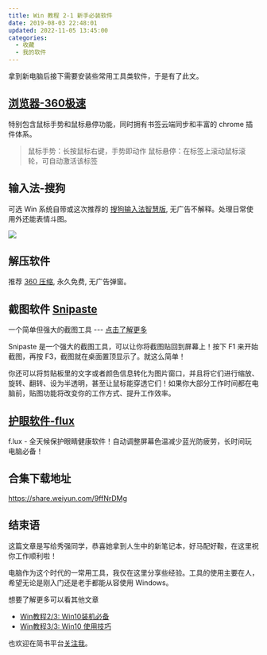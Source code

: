 ```yaml
---
title: Win 教程 2-1 新手必装软件
date: 2019-08-03 22:48:01
updated: 2022-11-05 13:45:00
categories:
  - 收藏
  - 我的软件
---
```


拿到新电脑后接下需要安装些常用工具类软件，于是有了此文。

## [浏览器-360极速](https://browser.360.cn/ee/index.html)

特别包含鼠标手势和鼠标悬停功能，同时拥有书签云端同步和丰富的 chrome 插件体系。

> 鼠标手势：长按鼠标右键，手势即动作
> 鼠标悬停：在标签上滚动鼠标滚轮，可自动激活该标签

## 输入法-搜狗

可选 Win 系统自带或这次推荐的 [搜狗输入法智慧版](https://pinyin.sogou.com/zhihui/), 无广告不解释。处理日常使用外还能表情斗图。

![](https://upload-images.jianshu.io/upload_images/1662509-fb48650d650984ec.png?imageMogr2/auto-orient/strip%7CimageView2/2/w/1240)

## 解压软件

推荐 [360 压缩](http://yasuo.360.cn/), 永久免费, 无广告弹窗。

## 截图软件 [Snipaste](https://zh.snipaste.com/)

 一个简单但强大的截图工具 --- [点击了解更多](https://www.jianshu.com/p/e9e0a77d8d7a)

Snipaste 是一个强大的截图工具，可以让你将截图贴回到屏幕上！按下 F1 来开始截图，再按 F3，截图就在桌面置顶显示了。就这么简单！

你还可以将剪贴板里的文字或者颜色信息转化为图片窗口，并且将它们进行缩放、旋转、翻转、设为半透明，甚至让鼠标能穿透它们！如果你大部分工作时间都在电脑前，贴图功能将改变你的工作方式、提升工作效率。

## [护眼软件-flux](https://www.jianshu.com/p/455b9637db33)

f.lux - 全天候保护眼睛健康软件！自动调整屏幕色温减少蓝光防疲劳，长时间玩电脑必备！

## 合集下载地址

<https://share.weiyun.com/9ffNrDMg>

## 结束语

这篇文章是写给秀强同学，恭喜她拿到人生中的新笔记本，好马配好鞍，在这里祝你工作顺利啦！

电脑作为这个时代的一常用工具，我仅在这里分享些经验。工具的使用主要在人，希望无论是刚入门还是老手都能从容使用 Windows。

想要了解更多可以看其他文章

* [Win教程2/3: Win10装机必备](https://www.jianshu.com/p/1eb4e787c670)
* [Win教程3/3: Win10 使用技巧](https://www.jianshu.com/p/1717c6fb4143)

也欢迎在简书平台[关注我](https://www.jianshu.com/u/7ef875ed6ee8)。
